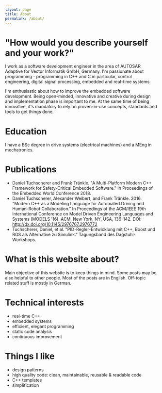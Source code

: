 ```yaml
---
layout: page
title: About
permalink: /about/
---
```


# "How would you describe yourself and your work?"

I work as a software development engineer in the area of AUTOSAR Adaptive for Vector Informatik GmbH, Germany. I'm passionate about programming - programming in C++ and C in particular, control engineering, digital signal processing, embedded and real-time systems.

I'm enthusiastic about how to improve the embedded software development. Being open-minded, innovative and creative during design and implementation phase is important to me. At the same time of being innovative, it's mandatory to rely on proven-in-use concepts, standards and tools to get things done.

# Education

I have a BSc degree in drive systems (electrical machines) and a MEng in mechatronics.

# Publications

* Daniel Tuchscherer and Frank Tränkle. "A Multi-Platform Modern C++ Framework for Safety-Critical Embedded Software." In Proceedings of the Embedded World Conference 2018.
* Daniel Tuchscherer, Alexander Weibert, and Frank Tränkle. 2016. "Modern C++ as a Modeling Language for Automated Driving and Human-Robot Collaboration." In Proceedings of the ACM/IEEE 19th International Conference on Model Driven Engineering Languages and Systems (MODELS '16). ACM, New York, NY, USA, 136-142. DOI: http://dx.doi.org/10.1145/2976767.2976772
* Tuchscherer, Daniel, et al. "PID-Regler-Entwicklung mit C++, Boost und ROS als Alternative zu Simulink." Tagungsband des Dagstuhl-Workshops.

# What is this website about?

Main objective of this website is to keep things in mind. Some posts may be also helpful to other people. Most of the posts are in English. Off-topic related stuff is mostly in German.

# Technical interests

* real-time C++
* embedded systems
* efficient, elegant programming
* static code analysis
* continuous improvement

# Things I like

* design patterns
* high quality code: clean, maintainable, reusable & readable code
* C++ templates
* simplification
